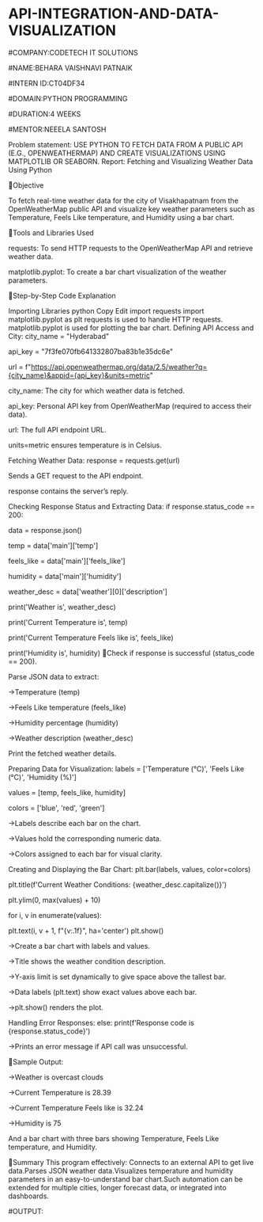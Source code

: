 # API-INTEGRATION-AND-DATA-VISUALIZATION
#COMPANY:CODETECH IT SOLUTIONS

#NAME:BEHARA VAISHNAVI PATNAIK

#INTERN ID:CT04DF34

#DOMAIN:PYTHON PROGRAMMING

#DURATION:4 WEEKS

#MENTOR:NEEELA SANTOSH

Problem statement: USE PYTHON TO FETCH DATA FROM A PUBLIC API (E.G., OPENWEATHERMAP) AND CREATE VISUALIZATIONS USING MATPLOTLIB OR SEABORN. Report: Fetching and Visualizing Weather Data Using Python

📌Objective

To fetch real-time weather data for the city of Visakhapatnam from the OpenWeatherMap public API and visualize key weather parameters such as Temperature, Feels Like temperature, and Humidity using a bar chart.

📌Tools and Libraries Used

requests: To send HTTP requests to the OpenWeatherMap API and retrieve weather data.

matplotlib.pyplot: To create a bar chart visualization of the weather parameters.

📌Step-by-Step Code Explanation

Importing Libraries python Copy Edit import requests import matplotlib.pyplot as plt requests is used to handle HTTP requests. matplotlib.pyplot is used for plotting the bar chart.
Defining API Access and City:
city_name = "Hyderabad"

api_key = "7f3fe070fb641332807ba83b1e35dc6e"

url = f"https://api.openweathermap.org/data/2.5/weather?q={city_name}&appid={api_key}&units=metric"

city_name: The city for which weather data is fetched.

api_key: Personal API key from OpenWeatherMap (required to access their data).

url: The full API endpoint URL.

units=metric ensures temperature is in Celsius.

Fetching Weather Data:
response = requests.get(url)

Sends a GET request to the API endpoint.

response contains the server’s reply.

Checking Response Status and Extracting Data:
if response.status_code == 200:

data = response.json()

temp = data['main']['temp']

feels_like = data['main']['feels_like']

humidity = data['main']['humidity']

weather_desc = data['weather'][0]['description']

print('Weather is', weather_desc)

print('Current Temperature is', temp)

print('Current Temperature Feels like is', feels_like)

print('Humidity is', humidity)
📌Check if response is successful (status_code == 200).

Parse JSON data to extract:

->Temperature (temp)

->Feels Like temperature (feels_like)

->Humidity percentage (humidity)

->Weather description (weather_desc)

Print the fetched weather details.

Preparing Data for Visualization:
labels = ['Temperature (°C)', 'Feels Like (°C)', 'Humidity (%)']

values = [temp, feels_like, humidity]

colors = ['blue', 'red', 'green']

->Labels describe each bar on the chart.

->Values hold the corresponding numeric data.

->Colors assigned to each bar for visual clarity.

Creating and Displaying the Bar Chart:
plt.bar(labels, values, color=colors)

plt.title(f'Current Weather Conditions: {weather_desc.capitalize()}')

plt.ylim(0, max(values) + 10)

for i, v in enumerate(values):

plt.text(i, v + 1, f"{v:.1f}", ha='center')
plt.show()

->Create a bar chart with labels and values.

->Title shows the weather condition description.

->Y-axis limit is set dynamically to give space above the tallest bar.

->Data labels (plt.text) show exact values above each bar.

->plt.show() renders the plot.

Handling Error Responses:
else: print(f'Response code is {response.status_code}')

->Prints an error message if API call was unsuccessful.

📌Sample Output:

->Weather is overcast clouds

->Current Temperature is 28.39

->Current Temperature Feels like is 32.24

->Humidity is 75

And a bar chart with three bars showing Temperature, Feels Like temperature, and Humidity.

📌Summary This program effectively: Connects to an external API to get live data.Parses JSON weather data.Visualizes temperature and humidity parameters in an easy-to-understand bar chart.Such automation can be extended for multiple cities, longer forecast data, or integrated into dashboards.

#OUTPUT:

